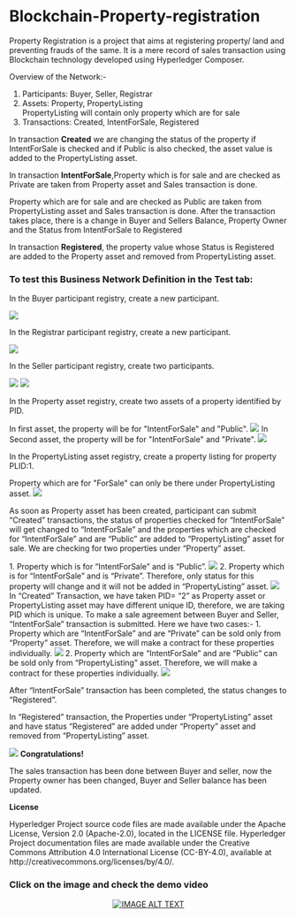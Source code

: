 # Blockchain-Property-registration
<p>Property Registration is a project that aims at registering property/ land and preventing frauds of the same.
It is a mere record of sales transaction using Blockchain technology developed using Hyperledger Composer.</p>

Overview of the Network:-
1. Participants: Buyer, Seller, Registrar
2. Assets: Property, PropertyListing <br>
PropertyListing will contain only property which are for sale
3. Transactions: Created, IntentForSale, Registered <br>
<p>In transaction <b>Created</b> we are changing the status of the property if IntentForSale is checked and if Public is also checked, the asset value is added to the PropertyListing asset.<br/></p>
<p>In transaction <b>IntentForSale</b>,Property which is for sale and are checked as Private are taken from Property asset and Sales transaction is done. <br></p>
<p>Property which are for sale and are checked as Public are taken from PropertyListing asset and Sales transaction is done. After the transaction takes place, there is a change in Buyer and Sellers Balance, Property Owner and the Status from IntentForSale to Registered<br></p>
<p>In transaction <b>Registered</b>, the property value whose Status is Registered are added to the Property asset and removed from PropertyListing asset.</p>
<h3>To test this Business Network Definition in the Test tab:</h3>
<p>In the Buyer participant registry, create a new participant.</p>
<img src="https://github.com/mayanku/Blockchain-Property-registration/blob/master/p1.png">
<p>In the Registrar participant registry, create a new participant.</p>
<img src="https://github.com/mayanku/Blockchain-Property-registration/blob/master/p2.png">
<p>In the Seller participant registry, create two participants.</p>
<img src="https://github.com/mayanku/Blockchain-Property-registration/blob/master/p3.png">
<img src="https://github.com/mayanku/Blockchain-Property-registration/blob/master/p4.png">
<p>In the Property asset registry, create two assets of a property identified by PID.</p>
In first asset, the property will be for "IntentForSale" and "Public".
<img src="https://github.com/mayanku/Blockchain-Property-registration/blob/master/p5.png">
In Second asset, the property will be for "IntentForSale" and "Private".
<img src="https://github.com/mayanku/Blockchain-Property-registration/blob/master/p6.png">
<p>In the PropertyListing asset registry, create a property listing for property PLID:1.</p>
Property which are for "ForSale" can only be there under PropertyListing asset.
<img src="https://github.com/mayanku/Blockchain-Property-registration/blob/master/p7.png">
<p>As soon as Property asset has been created, participant can submit “Created” transactions, the status of properties checked for “IntentForSale” will get changed to “IntentForSale” and the properties which are checked for “IntentForSale” and are “Public” are added to “PropertyListing” asset for sale. We are checking for two properties under “Property” asset.</p>
1.	Property which is for “IntentForSale” and is “Public”.
<img src="https://github.com/mayanku/Blockchain-Property-registration/blob/master/p8.png">
2.	Property which is for “IntentForSale” and is “Private”. Therefore, only status for this property will change and it will not be added in “PropertyListing” asset.
<img src="https://github.com/mayanku/Blockchain-Property-registration/blob/master/p9.png">
In “Created” Transaction, we have taken PID= “2” as Property asset or PropertyListing asset may have different unique ID, therefore, we are taking PID which is unique.
To make a sale agreement between Buyer and Seller, “IntentForSale” transaction is submitted. Here we have two cases:-
1.	Property which are “IntentForSale” and are “Private” can be sold only from “Property” asset. Therefore, we will make a contract for these properties individually.
<img src="https://github.com/mayanku/Blockchain-Property-registration/blob/master/p10.png">
2.	Property which are “IntentForSale” and are “Public” can be sold only from “PropertyListing” asset. Therefore, we will make a contract for these properties individually.
<img src="https://github.com/mayanku/Blockchain-Property-registration/blob/master/p11.png">

<p>After “IntentForSale” transaction has been completed, the status changes to “Registered”.</p>
<p>In “Registered” transaction, the Properties under “PropertyListing” asset and have status “Registered” are added under “Property” asset and removed from “PropertyListing” asset.</p>
<img src="https://github.com/mayanku/Blockchain-Property-registration/blob/master/p12.png">
<b>Congratulations!</b>
<p>The sales transaction has been done between Buyer and seller, now the Property owner has been changed, Buyer and Seller balance has been updated.</p>
<b>License</b>
<p>Hyperledger Project source code files are made available under the Apache License, Version 2.0 (Apache-2.0), located in the LICENSE file. Hyperledger Project documentation files are made available under the Creative Commons Attribution 4.0 International License (CC-BY-4.0), available at http://creativecommons.org/licenses/by/4.0/.</p>
<h3> Click on the image and check the demo video</h3>
<div align="center">
  <a href="https://drive.google.com/open?id=1Ok1oYLdaGeEBVx7xW7r3TVUEgWTGMJ5M"><img src="https://github.com/mayanku/Blockchain-Property-registration/blob/master/Screenshot%20(94).png" alt="IMAGE ALT TEXT"></a>
</div>
